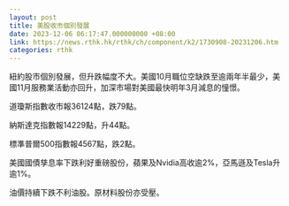 ```yaml
---
layout: post
title: 美股收市個別發展
date: 2023-12-06 06:17:47.000000000 +08:00
link: https://news.rthk.hk/rthk/ch/component/k2/1730908-20231206.htm
categories: rthk
---
```


紐約股市個別發展，但升跌幅度不大。美國10月職位空缺跌至逾兩年半最少，美國11月服務業活動亦回升，加深市場對美國最快明年3月減息的憧憬。

道瓊斯指數收市報36124點，跌79點。

納斯達克指數報14229點，升44點。

標準普爾500指數報4567點，跌2點。

美國國債孳息率下跌利好重磅股份，蘋果及Nvidia高收逾2%，亞馬遜及Tesla升逾1%。

油價持續下跌不利油股。原材料股份亦受壓。
